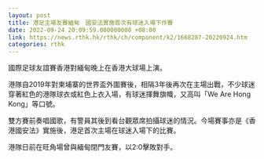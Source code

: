 ```yaml
---
layout: post
title: 港足主場友賽緬甸　國安法實施首次有球迷入場下作賽
date: 2022-09-24 20:09:59.000000000 +08:00
link: https://news.rthk.hk/rthk/ch/component/k2/1668287-20220924.htm
categories: rthk
---
```


國際足球友誼賽香港對緬甸晚上在香港大球場上演。

港隊自2019年對柬埔寨的世界盃外圍賽後，相隔3年後再次在主場出戰，不少球迷穿著紅色的港隊球衣或紅色上衣入場，有球迷揮舞旗幟，又高叫「We Are Hong Kong」等口號。

雙方賽前奏唱國歌，有警員其後到看台觀眾席拍攝球迷的情況。今場賽事亦是《香港國安法》實施後，港足首次主場在球迷入場下的比賽。

港隊日前在旺角場曾與緬甸閉門友賽，以2:0擊敗對手。
